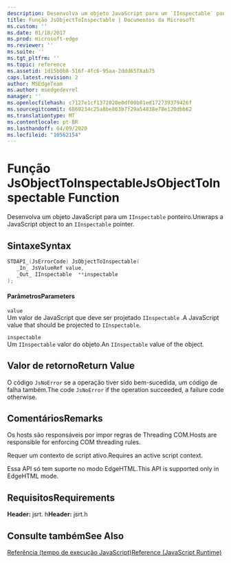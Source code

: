 ```yaml
---
description: Desenvolva um objeto JavaScript para um `IInspectable` ponteiro.
title: Função JsObjectToInspectable | Documentos da Microsoft
ms.custom: ''
ms.date: 01/18/2017
ms.prod: microsoft-edge
ms.reviewer: ''
ms.suite: ''
ms.tgt_pltfrm: ''
ms.topic: reference
ms.assetid: 1d15b0b8-516f-4fc6-95aa-2ddd65f8ab75
caps.latest.revision: 2
author: MSEdgeTeam
ms.author: msedgedevrel
manager: ''
ms.openlocfilehash: c7127e1cf1372020e0df00b81ed172739379426f
ms.sourcegitcommit: 6860234c25a8be863b7f29a54838e78e120dbb62
ms.translationtype: MT
ms.contentlocale: pt-BR
ms.lasthandoff: 04/09/2020
ms.locfileid: "10562154"
---
```

# <span data-ttu-id="07c53-103">Função JsObjectToInspectable</span><span class="sxs-lookup"><span data-stu-id="07c53-103">JsObjectToInspectable Function</span></span>
<span data-ttu-id="07c53-104">Desenvolva um objeto JavaScript para um `IInspectable` ponteiro.</span><span class="sxs-lookup"><span data-stu-id="07c53-104">Unwraps a JavaScript object to an `IInspectable` pointer.</span></span>  
  
## <span data-ttu-id="07c53-105">Sintaxe</span><span class="sxs-lookup"><span data-stu-id="07c53-105">Syntax</span></span>  
  
```cpp  
STDAPI_(JsErrorCode) JsObjectToInspectable(  
   _In_ JsValueRef value,  
   _Out_ IInspectable  **inspectable  
);  
```  
  
#### <span data-ttu-id="07c53-106">Parâmetros</span><span class="sxs-lookup"><span data-stu-id="07c53-106">Parameters</span></span>  
 `value`  
 <span data-ttu-id="07c53-107">Um valor de JavaScript que deve ser projetado `IInspectable` .</span><span class="sxs-lookup"><span data-stu-id="07c53-107">A JavaScript value that should be projected to `IInspectable`.</span></span>  
  
 `inspectable`  
 <span data-ttu-id="07c53-108">Um `IInspectable` valor do objeto.</span><span class="sxs-lookup"><span data-stu-id="07c53-108">An `IInspectable` value of the object.</span></span>  
  
## <span data-ttu-id="07c53-109">Valor de retorno</span><span class="sxs-lookup"><span data-stu-id="07c53-109">Return Value</span></span>  
 <span data-ttu-id="07c53-110">O código `JsNoError` se a operação tiver sido bem-sucedida, um código de falha também.</span><span class="sxs-lookup"><span data-stu-id="07c53-110">The code `JsNoError` if the operation succeeded, a failure code otherwise.</span></span>  
  
## <span data-ttu-id="07c53-111">Comentários</span><span class="sxs-lookup"><span data-stu-id="07c53-111">Remarks</span></span>  
 <span data-ttu-id="07c53-112">Os hosts são responsáveis por impor regras de Threading COM.</span><span class="sxs-lookup"><span data-stu-id="07c53-112">Hosts are responsible for enforcing COM threading rules.</span></span>  
  
 <span data-ttu-id="07c53-113">Requer um contexto de script ativo.</span><span class="sxs-lookup"><span data-stu-id="07c53-113">Requires an active script context.</span></span>  
  
 <span data-ttu-id="07c53-114">Essa API só tem suporte no modo EdgeHTML.</span><span class="sxs-lookup"><span data-stu-id="07c53-114">This API is supported only in EdgeHTML mode.</span></span>  
  
## <span data-ttu-id="07c53-115">Requisitos</span><span class="sxs-lookup"><span data-stu-id="07c53-115">Requirements</span></span>  
 <span data-ttu-id="07c53-116">**Header:** jsrt. h</span><span class="sxs-lookup"><span data-stu-id="07c53-116">**Header:** jsrt.h</span></span>  
  
## <span data-ttu-id="07c53-117">Consulte também</span><span class="sxs-lookup"><span data-stu-id="07c53-117">See Also</span></span>  
 [<span data-ttu-id="07c53-118">Referência (tempo de execução JavaScript)</span><span class="sxs-lookup"><span data-stu-id="07c53-118">Reference (JavaScript Runtime)</span></span>](../chakra-hosting/reference-javascript-runtime.md)